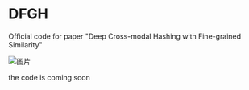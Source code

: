 # DFGH
Official code for paper "Deep Cross-modal Hashing with Fine-grained Similarity"

![图片](https://github.com/QingqiuLi/DFGH/blob/9c730ccc62fadbb144b7e52b1569da783c5e02cf/arch.png)

the code is coming soon
